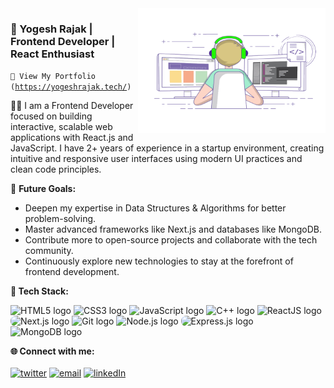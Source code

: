 <img src="output-onlinegiftools.gif" width=300 height=200 align="right" alt="Animated GIF showing Yogesh Rajak coding at a computer with a cheerful expression, surrounded by icons representing web development technologies such as React, JavaScript, and HTML. The background features a modern workspace with a bright and energetic atmosphere. Text in the image reads Yogesh Rajak Frontend Developer React Enthusiast."/>
<h3>🚀 Yogesh Rajak | Frontend Developer | React Enthusiast</h3>

<code>🚀 View My Portfolio (https://yogeshrajak.tech/)</code>


<p>
👨‍💻 I am a Frontend Developer focused on building interactive, scalable web applications with React.js and JavaScript. I have 2+ years of experience in a startup environment, creating intuitive and responsive user interfaces using modern UI practices and clean code principles.

🚀 **Future Goals:**  
- Deepen my expertise in Data Structures & Algorithms for better problem-solving.  
- Master advanced frameworks like Next.js and databases like MongoDB.  
- Contribute more to open-source projects and collaborate with the tech community.  
- Continuously explore new technologies to stay at the forefront of frontend development.
</p>


<b>🧰 Tech Stack:</b>
<p align="left">
    <img src="https://cdn.jsdelivr.net/gh/devicons/devicon/icons/html5/html5-plain.svg" alt="HTML5 logo" width="40" height="40" title="HTML5"/>
    <img src="https://cdn.jsdelivr.net/gh/devicons/devicon/icons/css3/css3-plain.svg" alt="CSS3 logo" width="40" height="40" title="CSS3"/>
    <img src="https://cdn.jsdelivr.net/gh/devicons/devicon/icons/javascript/javascript-original.svg" alt="JavaScript logo" width="40" height="40" title="JavaScript"/>
    <img src="https://cdn.jsdelivr.net/gh/devicons/devicon/icons/cplusplus/cplusplus-original.svg" alt="C++ logo" width="40" height="40" title="C++"/>
    <img src="https://cdn.jsdelivr.net/gh/devicons/devicon/icons/react/react-original.svg" alt="ReactJS logo" width="40" height="40" title="ReactJS"/>
    <img src="https://cdn.jsdelivr.net/gh/devicons/devicon/icons/nextjs/nextjs-original.svg" alt="Next.js logo" width="40" height="40" title="Next.js" style="background:#fff; border-radius:8px;"/>
    <img src="https://cdn.jsdelivr.net/gh/devicons/devicon/icons/git/git-original.svg" alt="Git logo" width="40" height="40" title="Git"/>
    <img src="https://cdn.jsdelivr.net/gh/devicons/devicon/icons/nodejs/nodejs-original.svg" alt="Node.js logo" width="40" height="40" title="Node.js"/>
    <img src="https://cdn.jsdelivr.net/gh/devicons/devicon/icons/express/express-original.svg" alt="Express.js logo" width="40" height="40" title="Express.js" style="background:#fff; border-radius:8px;"/>
    <img src="https://cdn.jsdelivr.net/gh/devicons/devicon/icons/mongodb/mongodb-original.svg" alt="MongoDB logo" width="40" height="40" title="MongoDB"/>

<br/>

<b>🌐 Connect with me:</b>
<br/>
<br/>
[![twitter](https://img.shields.io/badge/Twitter-1DA1F2?style=for-the-badge&logo=twitter&logoColor=white)](https://twitter.com/Yogesh_rjk)
[![email](https://img.shields.io/badge/Gmail-D14836?style=for-the-badge&logo=gmail&logoColor=white)](mailto:yrajak9@gmail.com)
[![linkedIn](https://img.shields.io/badge/LinkedIn-0077B5?style=for-the-badge&logo=linkedin&logoColor=white)](https://www.linkedin.com/in/yogesh-rajak-04/)
